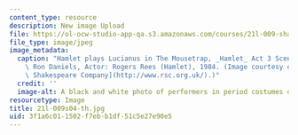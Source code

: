 ```yaml
---
content_type: resource
description: New image Upload
file: https://ol-ocw-studio-app-qa.s3.amazonaws.com/courses/21l-009-shakespeare-spring-2004/3f1a6c011502f7ebb1df51c5e27e90e5_21l-009s04-th.jpg
file_type: image/jpeg
image_metadata:
  caption: "Hamlet plays Lucianus in The Mousetrap, _Hamlet_ Act 3 Scene 2. Director:\
    \ Ron Daniels, Actor: Rogers Rees (Hamlet), 1984. (Image courtesy of the\_[Royal\
    \ Shakespeare Company](http://www.rsc.org.uk/).)"
  credit: ''
  image-alt: A black and white photo of performers in period costumes on a stage.
resourcetype: Image
title: 21l-009s04-th.jpg
uid: 3f1a6c01-1502-f7eb-b1df-51c5e27e90e5
---
```

